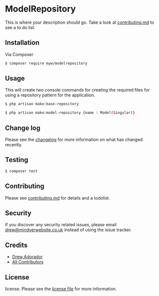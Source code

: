 # ModelRepository

This is where your description should go. Take a look at [contributing.md](contributing.md) to see a to do list.

## Installation

Via Composer

``` bash
$ composer require myw/modelrepository
```

## Usage

This will create two console commands for creating the required files for using a repository pattern for the application.

``` bash
$ php artisan make:base-repository
```

``` bash
$ php artisan make:model-repository {name : Model(Singular)}
```

## Change log

Please see the [changelog](changelog.md) for more information on what has changed recently.

## Testing

``` bash
$ composer test
```

## Contributing

Please see [contributing.md](contributing.md) for details and a todolist.

## Security

If you discover any security related issues, please email drew@mindyerwebsite.co.uk instead of using the issue tracker.

## Credits

- [Drew Adorador][link-author]
- [All Contributors][link-contributors]

## License

license. Please see the [license file](license.md) for more information.

[ico-version]: https://img.shields.io/packagist/v/myw/modelrepository.svg?style=flat-square
[ico-downloads]: https://img.shields.io/packagist/dt/myw/modelrepository.svg?style=flat-square
[ico-travis]: https://img.shields.io/travis/myw/modelrepository/master.svg?style=flat-square
[ico-styleci]: https://styleci.io/repos/12345678/shield

[link-packagist]: https://packagist.org/packages/myw/modelrepository
[link-downloads]: https://packagist.org/packages/myw/modelrepository
[link-travis]: https://travis-ci.org/myw/modelrepository
[link-styleci]: https://styleci.io/repos/12345678
[link-author]: https://github.com/myw
[link-contributors]: ../../contributors
